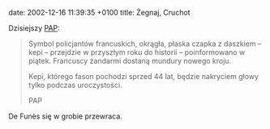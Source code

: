 date: 2002-12-16 11:39:35 +0100
title: Żegnaj, Cruchot

Dzisiejszy [PAP](http://dziennik.pap.pl/ 'Dziennik Polskiej Agencji Prasowej'):

> Symbol policjantów francuskich, okrągła, płaska czapka z daszkiem – kepi – przejdzie w przyszłym roku do historii – poinformowano w piątek. Francuscy żandarmi dostaną mundury nowego kroju.
>
> Kepi, którego fason pochodzi sprzed 44 lat, będzie nakryciem głowy tylko podczas uroczystości.
>
> PAP

De Funès się w grobie przewraca.
